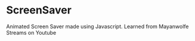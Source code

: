 # ScreenSaver

Animated Screen Saver made using Javascript. Learned from Mayanwolfe Streams on Youtube
